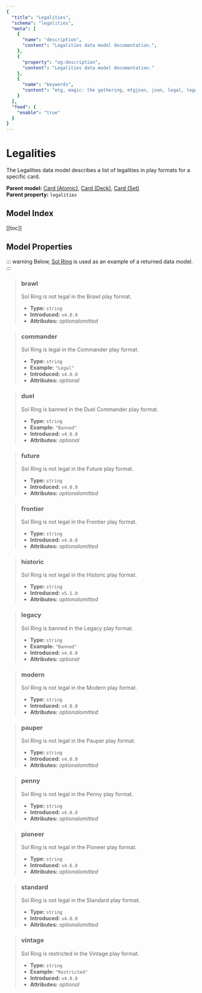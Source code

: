 ```yaml
---
{
  "title": "Legalities",
  "schema": "legalities",
  "meta": [
    {
      "name": "description",
      "content": "Legalities data model documentation.",
    },
    {
      "property": "og:description",
      "content": "Legalities data model documentation."
    },
    {
      "name": "keywords",
      "content": "mtg, magic: the gathering, mtgjson, json, legal, legalities",
    }
  ],
  "feed": {
    "enable": "true"
  }
}
---
```


# Legalities

The Legalities data model describes a list of legalities in play formats for a specific card.

**Parent model:** [Card (Atomic)](/file-models/card-atomic/), [Card (Deck)](/data-models/card-deck/), [Card (Set)](/data-models/card-set/)  
**Parent property:** `legalities`

## Model Index

<PropertyToggler/>

[[toc]]

## Model Properties

::: warning
Below, [Sol Ring](https://scryfall.com/card/c18/222/sol-ring) is used as an example of a returned data model.
:::

> ### brawl
> Sol Ring is not legal in the Brawl play format.
>
> - **Type:** `string`
> - **Introduced:** `v4.0.0`
> - **Attributes:** <i class="optional">optional</i><i class="omitted">omitted</i>

> ### commander
> Sol Ring is legal in the Commander play format.
>
> - **Type:** `string`
> - **Example:** `"Legal"`
> - **Introduced:** `v4.0.0`
> - **Attributes:** <i class="optional">optional</i>

> ### duel
> Sol Ring is banned in the Duel Commander play format.
>
> - **Type:** `string`
> - **Example:** `"Banned"`
> - **Introduced:** `v4.0.0`
> - **Attributes:** <i class="optional">optional</i>

> ### future
> Sol Ring is not legal in the Future play format.
>
> - **Type:** `string`
> - **Introduced:** `v4.0.0`
> - **Attributes:** <i class="optional">optional</i><i class="omitted">omitted</i>

> ### frontier
> Sol Ring is not legal in the Frontier play format.
>
> - **Type:** `string`
> - **Introduced:** `v4.0.0`
> - **Attributes:** <i class="optional">optional</i><i class="omitted">omitted</i>

> ### historic
> Sol Ring is not legal in the Historic play format.
>
> - **Type:** `string`
> - **Introduced:** `v5.1.0`
> - **Attributes:** <i class="optional">optional</i><i class="omitted">omitted</i>

> ### legacy
> Sol Ring is banned in the Legacy play format.
>
> - **Type:** `string`
> - **Example:** `"Banned"`
> - **Introduced:** `v4.0.0`
> - **Attributes:** <i class="optional">optional</i>

> ### modern
> Sol Ring is not legal in the Modern play format.
>
> - **Type:** `string`
> - **Introduced:** `v4.0.0`
> - **Attributes:** <i class="optional">optional</i><i class="omitted">omitted</i>

> ### pauper
> Sol Ring is not legal in the Pauper play format.
>
> - **Type:** `string`
> - **Introduced:** `v4.0.0`
> - **Attributes:** <i class="optional">optional</i><i class="omitted">omitted</i>

> ### penny
> Sol Ring is not legal in the Penny play format.
>
> - **Type:** `string`
> - **Introduced:** `v4.0.0`
> - **Attributes:** <i class="optional">optional</i><i class="omitted">omitted</i>

> ### pioneer
> Sol Ring is not legal in the Pioneer play format.
>
> - **Type:** `string`
> - **Introduced:** `v4.6.0`
> - **Attributes:** <i class="optional">optional</i><i class="omitted">omitted</i>

> ### standard
> Sol Ring is not legal in the Standard play format.
>
> - **Type:** `string`
> - **Introduced:** `v4.0.0`
> - **Attributes:** <i class="optional">optional</i><i class="omitted">omitted</i>

> ### vintage
> Sol Ring is restricted in the Vintage play format.
>
> - **Type:** `string`
> - **Example:** `"Restricted"`
> - **Introduced:** `v4.0.0`
> - **Attributes:** <i class="optional">optional</i>
